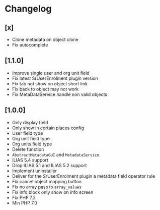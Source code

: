 # Changelog

## [x]
- Clone metadata on object clone
- Fix autocomplete

## [1.1.0]
- Improve single user and org unit field
- Fix latest SrUserEnrolment plugin version
- Fix tab not show on object short link
- Fix back to object may not work
- Fix MetaDataService handle non valid objects

## [1.0.0]
- Only display field
- Only show in certain places config
- User field type
- Org unit field type
- Org units field type
- Delete function
- `AbstractMetadataGUI` and `MetadataService`
- ILIAS 5.4 support
- Drop ILIAS 5.1 and ILIAS 5.2 support
- Implement uninstaller
- Deliver for the SrUserEnrolment plugin a metadata field operator rule
- Fix cancel object mapping button
- Fix no array pass to `array_values`
- Fix info block only show on info screen
- Fix PHP 7.2
- Min PHP 7.0
